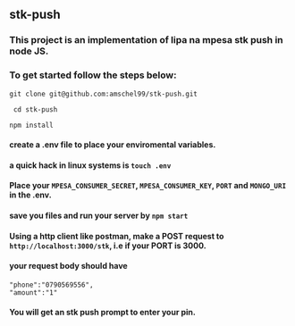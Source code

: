 ## stk-push
### This project is an implementation of lipa na mpesa stk push in node JS.
### To get started follow the steps below:
``` git clone git@github.com:amschel99/stk-push.git ```

``` cd stk-push```

```npm install```

#### create a .env file to place your enviromental variables.

#### a quick hack in linux systems is ``` touch .env ```

#### Place your ```MPESA_CONSUMER_SECRET```, ```MPESA_CONSUMER_KEY```, ```PORT``` and ```MONGO_URI``` in the .env.

#### save you files and run your server by ```npm start```
#### Using a http client like postman, make a POST request to ```http://localhost:3000/stk```, i.e if your PORT is 3000.
####  your request body should have 

 
``` 
"phone":"0790569556",
"amount":"1"
```





#### You will get an stk push prompt to enter your pin.





